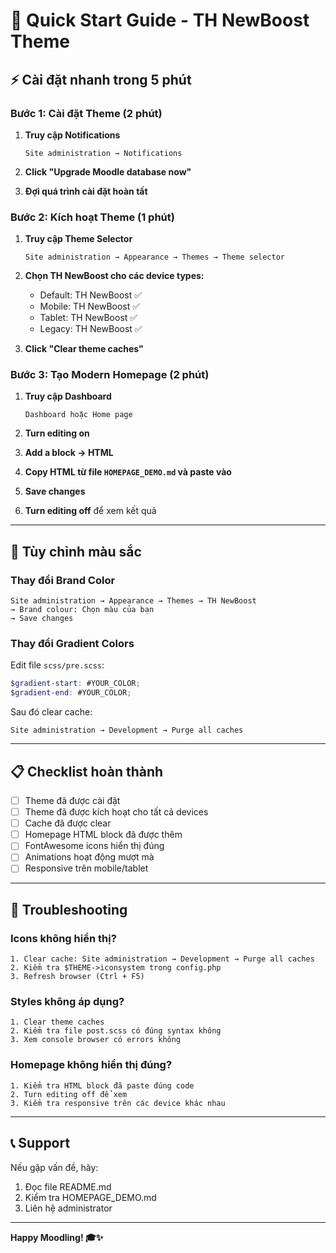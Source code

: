 # 🚀 Quick Start Guide - TH NewBoost Theme

## ⚡ Cài đặt nhanh trong 5 phút

### Bước 1: Cài đặt Theme (2 phút)

1. **Truy cập Notifications**
   ```
   Site administration → Notifications
   ```

2. **Click "Upgrade Moodle database now"**

3. **Đợi quá trình cài đặt hoàn tất**

### Bước 2: Kích hoạt Theme (1 phút)

1. **Truy cập Theme Selector**
   ```
   Site administration → Appearance → Themes → Theme selector
   ```

2. **Chọn TH NewBoost cho các device types:**
   - Default: TH NewBoost ✅
   - Mobile: TH NewBoost ✅
   - Tablet: TH NewBoost ✅
   - Legacy: TH NewBoost ✅

3. **Click "Clear theme caches"**

### Bước 3: Tạo Modern Homepage (2 phút)

1. **Truy cập Dashboard**
   ```
   Dashboard hoặc Home page
   ```

2. **Turn editing on**

3. **Add a block → HTML**

4. **Copy HTML từ file `HOMEPAGE_DEMO.md` và paste vào**

5. **Save changes**

6. **Turn editing off** để xem kết quả

---

## 🎨 Tùy chỉnh màu sắc

### Thay đổi Brand Color

```
Site administration → Appearance → Themes → TH NewBoost
→ Brand colour: Chọn màu của bạn
→ Save changes
```

### Thay đổi Gradient Colors

Edit file `scss/pre.scss`:
```scss
$gradient-start: #YOUR_COLOR;
$gradient-end: #YOUR_COLOR;
```

Sau đó clear cache:
```
Site administration → Development → Purge all caches
```

---

## 📋 Checklist hoàn thành

- [ ] Theme đã được cài đặt
- [ ] Theme đã được kích hoạt cho tất cả devices
- [ ] Cache đã được clear
- [ ] Homepage HTML block đã được thêm
- [ ] FontAwesome icons hiển thị đúng
- [ ] Animations hoạt động mượt mà
- [ ] Responsive trên mobile/tablet

---

## 🐛 Troubleshooting

### Icons không hiển thị?
```
1. Clear cache: Site administration → Development → Purge all caches
2. Kiểm tra $THEME->iconsystem trong config.php
3. Refresh browser (Ctrl + F5)
```

### Styles không áp dụng?
```
1. Clear theme caches
2. Kiểm tra file post.scss có đúng syntax không
3. Xem console browser có errors không
```

### Homepage không hiển thị đúng?
```
1. Kiểm tra HTML block đã paste đúng code
2. Turn editing off để xem
3. Kiểm tra responsive trên các device khác nhau
```

---

## 📞 Support

Nếu gặp vấn đề, hãy:
1. Đọc file README.md
2. Kiểm tra HOMEPAGE_DEMO.md
3. Liên hệ administrator

---

**Happy Moodling! 🎓✨**

